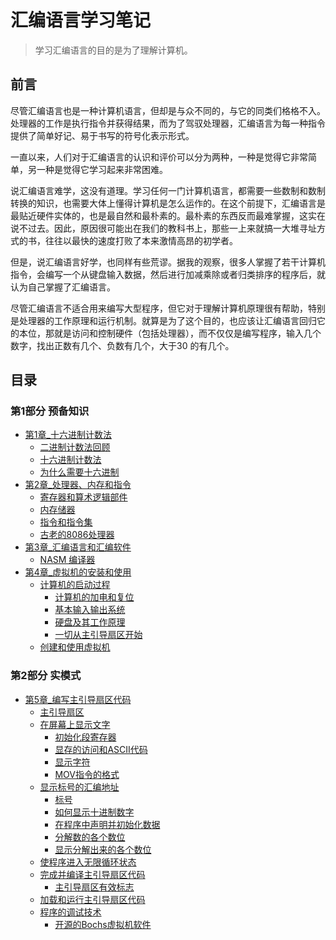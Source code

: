 # 汇编语言学习笔记

> 学习汇编语言的目的是为了理解计算机。

## 前言

尽管汇编语言也是一种计算机语言，但却是与众不同的，与它的同类们格格不入。处理器的工作是执行指令并获得结果，而为了驾驭处理器，汇编语言为每一种指令提供了简单好记、易于书写的符号化表示形式。

一直以来，人们对于汇编语言的认识和评价可以分为两种，一种是觉得它非常简单，另一种是觉得它学习起来非常困难。

说汇编语言难学，这没有道理。学习任何一门计算机语言，都需要一些数制和数制转换的知识，也需要大体上懂得计算机是怎么运作的。在这个前提下，汇编语言是最贴近硬件实体的，也是最自然和最朴素的。最朴素的东西反而最难掌握，这实在说不过去。因此，原因很可能出在我们的教科书上，那些一上来就搞一大堆寻址方式的书，往往以最快的速度打败了本来激情高昂的初学者。

但是，说汇编语言好学，也同样有些荒谬。据我的观察，很多人掌握了若干计算机指令，会编写一个从键盘输入数据，然后进行加减乘除或者归类排序的程序后，就认为自己掌握了汇编语言。

尽管汇编语言不适合用来编写大型程序，但它对于理解计算机原理很有帮助，特别是处理器的工作原理和运行机制。就算是为了这个目的，也应该让汇编语言回归它的本位，那就是访问和控制硬件（包括处理器），而不仅仅是编写程序，输入几个数字，找出正数有几个、负数有几个，大于30 的有几个。

## 目录

### 第1部分 预备知识

- [第1章_十六进制计数法](docs/第1部分_预备知识/第1章_十六进制计数法.md)
  - [二进制计数法回顾](docs/第1部分_预备知识/第1章_十六进制计数法.md#二进制计数法回顾)
  - [十六进制计数法](docs/第1部分_预备知识/第1章_十六进制计数法.md#十六进制计数法)
  - [为什么需要十六进制](docs/第1部分_预备知识/第1章_十六进制计数法.md#为什么需要十六进制)
- [第2章_处理器、内存和指令](docs/第1部分_预备知识/第2章_处理器、内存和指令.md)
  - [寄存器和算术逻辑部件](docs/第1部分_预备知识/第2章_处理器、内存和指令.md#寄存器和算术逻辑部件)
  - [内存储器](docs/第1部分_预备知识/第2章_处理器、内存和指令.md#内存储器)
  - [指令和指令集](docs/第1部分_预备知识/第2章_处理器、内存和指令.md#指令和指令集)
  - [古老的8086处理器](docs/第1部分_预备知识/第2章_处理器、内存和指令.md#古老的8086处理器)
- [第3章_汇编语言和汇编软件](docs/第1部分_预备知识/第3章_汇编语言和汇编软件.md)
  - [NASM 编译器](docs/第1部分_预备知识/第3章_汇编语言和汇编软件.md#NASM%20编译器)
- [第4章_虚拟机的安装和使用](docs/第1部分_预备知识/第4章_虚拟机的安装和使用.md)
  - [计算机的启动过程](docs/第1部分_预备知识/第4章_虚拟机的安装和使用.md#计算机的启动过程)
    - [计算机的加电和复位](docs/第1部分_预备知识/第4章_虚拟机的安装和使用.md#计算机的加电和复位)
    - [基本输入输出系统](docs/第1部分_预备知识/第4章_虚拟机的安装和使用.md#基本输入输出系统)
    - [硬盘及其工作原理](docs/第1部分_预备知识/第4章_虚拟机的安装和使用.md#硬盘及其工作原理)
    - [一切从主引导扇区开始](docs/第1部分_预备知识/第4章_虚拟机的安装和使用.md#一切从主引导扇区开始)
  - [创建和使用虚拟机](docs/第1部分_预备知识/第4章_虚拟机的安装和使用.md#创建和使用虚拟机)

### 第2部分 实模式

- [第5章_编写主引导扇区代码](docs/第2部分_实模式/第5章_编写主引导扇区代码.md)
  - [主引导扇区](docs/第2部分_实模式/第5章_编写主引导扇区代码.md#主引导扇区)
  - [在屏幕上显示文字](docs/第2部分_实模式/第5章_编写主引导扇区代码.md#在屏幕上显示文字)
    - [初始化段寄存器](docs/第2部分_实模式/第5章_编写主引导扇区代码.md#初始化段寄存器)
    - [显存的访问和ASCII代码](docs/第2部分_实模式/第5章_编写主引导扇区代码.md#显存的访问和ASCII代码)
    - [显示字符](docs/第2部分_实模式/第5章_编写主引导扇区代码.md#显示字符)
    - [MOV指令的格式](docs/第2部分_实模式/第5章_编写主引导扇区代码.md#MOV指令的格式)
  - [显示标号的汇编地址](docs/第2部分_实模式/第5章_编写主引导扇区代码.md#显示标号的汇编地址)
    - [标号](docs/第2部分_实模式/第5章_编写主引导扇区代码.md#标号)
    - [如何显示十进制数字](docs/第2部分_实模式/第5章_编写主引导扇区代码.md#如何显示十进制数字)
    - [在程序中声明并初始化数据](docs/第2部分_实模式/第5章_编写主引导扇区代码.md#在程序中声明并初始化数据)
    - [分解数的各个数位](docs/第2部分_实模式/第5章_编写主引导扇区代码.md#分解数的各个数位)
    - [显示分解出来的各个数位](docs/第2部分_实模式/第5章_编写主引导扇区代码.md#显示分解出来的各个数位)
  - [使程序进入无限循环状态](docs/第2部分_实模式/第5章_编写主引导扇区代码.md#使程序进入无限循环状态)
  - [完成并编译主引导扇区代码](docs/第2部分_实模式/第5章_编写主引导扇区代码.md#完成并编译主引导扇区代码)
    - [主引导扇区有效标志](docs/第2部分_实模式/第5章_编写主引导扇区代码.md#主引导扇区有效标志)
  - [加载和运行主引导扇区代码](docs/第2部分_实模式/第5章_编写主引导扇区代码.md#加载和运行主引导扇区代码)
  - [程序的调试技术](docs/第2部分_实模式/第5章_编写主引导扇区代码.md#程序的调试技术)
    - [开源的Bochs虚拟机软件](docs/第2部分_实模式/第5章_编写主引导扇区代码.md#开源的Bochs虚拟机软件)

